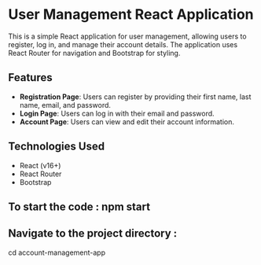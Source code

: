 # User Management React Application

This is a simple React application for user management, allowing users to register, log in, and manage their account details. The application uses React Router for navigation and Bootstrap for styling.

## Features

- **Registration Page**: Users can register by providing their first name, last name, email, and password.
- **Login Page**: Users can log in with their email and password.
- **Account Page**: Users can view and edit their account information.

## Technologies Used

- React (v16+)
- React Router
- Bootstrap

## To start the code :   npm start

## Navigate to the project directory : 

cd account-management-app


